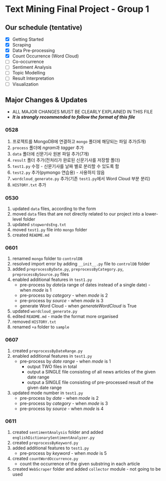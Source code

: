 ﻿# Text Mining Final Project - Group 1

## Our schedule (tentative)
- [x] Getting Started
- [x] Scraping
- [x] Data Pre-processing
- [x] Count Occurrence (Word Cloud)
- [ ] Co-occurrence
- [ ] Sentiment Analysis
- [ ] Topic Modelling
- [ ] Result Interpretation
- [ ] Visualization

## Major Changes & Updates
*  ALL MAJOR CHANGES MUST BE CLEARLY EXPLAINED IN THIS FILE
* ***It is strongly recommended to follow the format of this file***

### 0528
1. 프로젝트를 MongoDB에 연결하고 `mongo` 폴더에 해당되는 파일 추가(5개)
1. `process` 폴더에 *ngram*과 *tagger* 추가
1. `data` 폴더에 신문기사 원본 파일 추가(7개)
1. `result` 폴더 추가(전처리가 완료된 신문기사를 저장할 폴더)
1. `test1.py` 수정 - 신문기사를 날짜 별로 분리할 수 있도록 함
1. `test2.py` 추가(pymongo 연습용) - 사용하지 않음
1. `wordcloud_generate.py` 추가(기존 `test1.py`에서 Word Cloud 부분 분리)
1. `HISTORY.txt` 추가

### 0530
1. updated `data` files, according to the form
1. moved `data` files that are not directly related to our project into a lower-level folder
1. updated `stopwordsEng.txt`
1. moved `test1.py` file into `mongo` folder
1. created `README.md`

### 0601
1. renamed `mongo` folder to `controlDB`
1. resolved import error by adding `__init__.py` file to `controlDB` folder
1. added `preprocessByDate.py`, `preprocessByCategory.py`, `preprocessBySource.py` files
1. enabled additional features in `test1.py`
   * pre-process by *date*(a range of dates instead of a single date) - when *mode* is 1
   * pre-process by *category* - when *mode* is 2
   * pre-process by *source* - when *mode* is 3
   * generate Word Cloud - when *generateWordCloud* is True
1. updated `wordcloud_generate.py`
1. edited `README.md` - made the format more organised
1. removed `HISTORY.txt`
1. renamed `+a` folder to `sample`

### 0607
1. created `preprocessByDateRange.py`
1. enabled additional features in `test1.py`
   * pre-process by *date range* - when *mode* is 1
     * output TWO files in total
     * output a SINGLE file consisting of all news articles of the given date range
     * output a SINGLE file consisting of pre-processed result of the given date range
1. updated mode number in `test1.py`
    * pre-process by *date* - when *mode* is 2
    * pre-process by *category* - when *mode* is 3
    * pre-process by *source* - when *mode* is 4

### 0611
1. created `sentimentAnalysis` folder and added `englishDictionarySentimentAnalyzer.py`
1. created `preprocessByKeyword.py`
1. added additional features to `test1.py`
   * pre-process by *keyword* - when *mode* is 5
1. created `countWordOccurrence.py`
   * count the occurrence of the given substring in each article
1. created `WebScraper` folder and added `collector` module - not going to be used